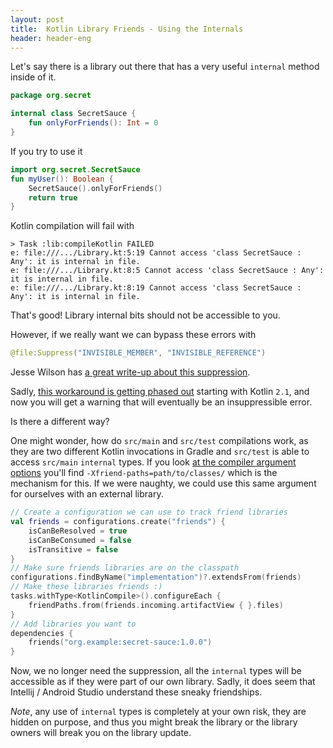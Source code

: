 ```yaml
---
layout: post
title:  Kotlin Library Friends - Using the Internals
header: header-eng
---
```


Let's say there is a library out there that has a very useful `internal` method inside of it.

```kotlin
package org.secret

internal class SecretSauce {
    fun onlyForFriends(): Int = 0
}
```

If you try to use it
```kotlin
import org.secret.SecretSauce
fun myUser(): Boolean {
    SecretSauce().onlyForFriends()
    return true
}
```

Kotlin compilation will fail with
```
> Task :lib:compileKotlin FAILED
e: file:///.../Library.kt:5:19 Cannot access 'class SecretSauce : Any': it is internal in file.
e: file:///.../Library.kt:8:5 Cannot access 'class SecretSauce : Any': it is internal in file.
e: file:///.../Library.kt:8:19 Cannot access 'class SecretSauce : Any': it is internal in file.
```

That's good! Library internal bits should not be accessible to you.

However, if we really want we can bypass these errors with
```kotlin
@file:Suppress("INVISIBLE_MEMBER", "INVISIBLE_REFERENCE")
```
Jesse Wilson has [a great write-up about this suppression](https://publicobject.com/2024/01/30/internal-visibility/).

Sadly, [this workaround is getting phased out](https://youtrack.jetbrains.com/issue/KT-60866) starting with
Kotlin `2.1`, and now you will get a warning that will eventually be an insuppressible error.

Is there a different way?

One might wonder, how do `src/main` and `src/test` compilations work, as they are two different Kotlin invocations in
Gradle and `src/test` is able to access `src/main` `internal` types. If you look [at the compiler argument options](https://github.com/JetBrains/kotlin/blob/2.1.0/compiler/cli/cli-common/src/org/jetbrains/kotlin/cli/common/arguments/K2JVMCompilerArguments.kt#L520)
you'll find `-Xfriend-paths=path/to/classes/` which is the mechanism for this. If we were naughty, we could use this
same argument for ourselves with an external library.

```kotlin
// Create a configuration we can use to track friend libraries
val friends = configurations.create("friends") {
    isCanBeResolved = true
    isCanBeConsumed = false
    isTransitive = false
}
// Make sure friends libraries are on the classpath
configurations.findByName("implementation")?.extendsFrom(friends)
// Make these libraries friends :) 
tasks.withType<KotlinCompile>().configureEach {
    friendPaths.from(friends.incoming.artifactView { }.files)
}
// Add libraries you want to 
dependencies {
    friends("org.example:secret-sauce:1.0.0")
}
```

Now, we no longer need the suppression, all the `internal` types will be accessible as if they were part of our own
library. Sadly, it does seem that Intellij / Android Studio understand these sneaky friendships.

*Note*, any use of `internal` types is completely at your own risk, they are hidden on purpose, and thus you might break
the library or the library owners will break you on the library update.